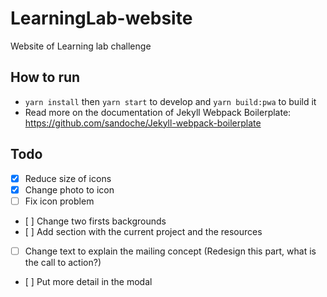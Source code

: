 # LearningLab-website
Website of Learning lab challenge

## How to run
* `yarn install` then `yarn start` to develop and `yarn build:pwa` to build it
* Read more on the documentation of Jekyll Webpack Boilerplate: https://github.com/sandoche/Jekyll-webpack-boilerplate

## Todo
- [x] Reduce size of icons
- [x] Change photo to icon
- [ ] Fix icon problem
- [ ] Change two firsts backgrounds
- [ ] Add section with the current project and the resources
- [ ] Change text to explain the mailing concept (Redesign this part, what is the call to action?)
- [ ] Put more detail in the modal

